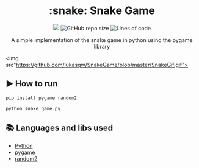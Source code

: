 <h1 align="center"> :snake: Snake Game </h1>

<p align="center">
    <img src="https://img.shields.io/static/v1?label=python&message=>= 3.0.0&color=green&style=flat"/>
    <img alt="GitHub repo size" src="https://img.shields.io/github/repo-size/lukasqw/SnakeGame">
    <img alt="Lines of code" src="https://img.shields.io/tokei/lines/github/lukasqw/SnakeGame">
</p>

<p align="center"> A simple implementation of the snake game in python using the pygame library </p>


<img src"https://github.com/lukasqw/SnakeGame/blob/master/SnakeGif.gif">

## :arrow_forward: How to run

```
pip install pygame random2
```
```
python snake_game.py
```

## :books: Languages and libs used
- [Python](https://www.python.org/doc/)
- [pygame](https://www.pygame.org/wiki/GettingStarted)
- [random2](https://pypi.org/project/random2/)
